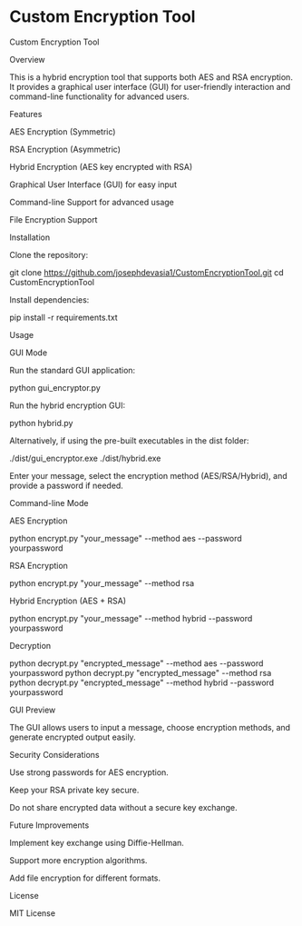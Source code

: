 # Custom Encryption Tool
 
Custom Encryption Tool

Overview

This is a hybrid encryption tool that supports both AES and RSA encryption. It provides a graphical user interface (GUI) for user-friendly interaction and command-line functionality for advanced users.

Features

AES Encryption (Symmetric)

RSA Encryption (Asymmetric)

Hybrid Encryption (AES key encrypted with RSA)

Graphical User Interface (GUI) for easy input

Command-line Support for advanced usage

File Encryption Support

Installation

Clone the repository:

git clone https://github.com/josephdevasia1/CustomEncryptionTool.git
cd CustomEncryptionTool

Install dependencies:

pip install -r requirements.txt

Usage

GUI Mode

Run the standard GUI application:

python gui_encryptor.py

Run the hybrid encryption GUI:

python hybrid.py

Alternatively, if using the pre-built executables in the dist folder:

./dist/gui_encryptor.exe
./dist/hybrid.exe

Enter your message, select the encryption method (AES/RSA/Hybrid), and provide a password if needed.

Command-line Mode

AES Encryption

python encrypt.py "your_message" --method aes --password yourpassword

RSA Encryption

python encrypt.py "your_message" --method rsa

Hybrid Encryption (AES + RSA)

python encrypt.py "your_message" --method hybrid --password yourpassword

Decryption

python decrypt.py "encrypted_message" --method aes --password yourpassword
python decrypt.py "encrypted_message" --method rsa
python decrypt.py "encrypted_message" --method hybrid --password yourpassword

GUI Preview

The GUI allows users to input a message, choose encryption methods, and generate encrypted output easily.

Security Considerations

Use strong passwords for AES encryption.

Keep your RSA private key secure.

Do not share encrypted data without a secure key exchange.

Future Improvements

Implement key exchange using Diffie-Hellman.

Support more encryption algorithms.

Add file encryption for different formats.

License

MIT License
